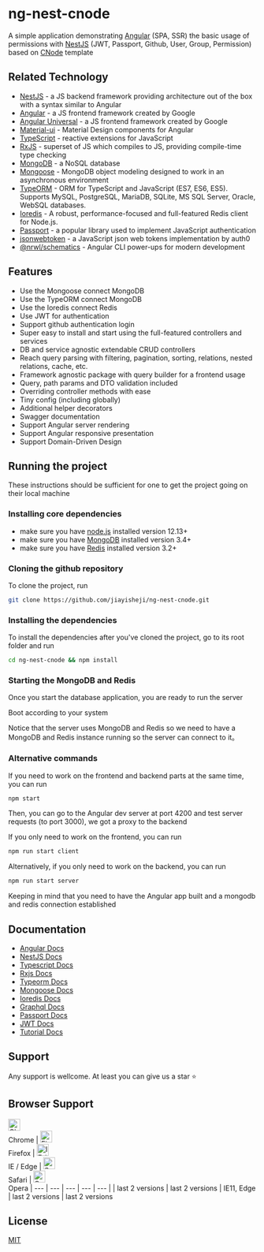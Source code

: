 # ng-nest-cnode

A simple application demonstrating [Angular](https://github.com/angular/angular) (SPA, SSR) the basic usage of permissions with [NestJS](https://github.com/nestjs/nest) (JWT, Passport, Github, User, Group, Permission) based on [CNode](https://cnodejs.org) template

## Related Technology

- [NestJS](https://github.com/nestjs/nest) - a JS backend framework providing architecture out of the box with a syntax similar to Angular
- [Angular](https://github.com/angular/angular) - a JS frontend framework created by Google
- [Angular Universal](https://github.com/angular/universal) - a JS frontend framework created by Google
- [Material-ui](https://material.angular.io/) - Material Design components for Angular
- [TypeScript](https://github.com/Microsoft/TypeScript) - reactive extensions for JavaScript
- [RxJS](https://github.com/Reactive-Extensions/RxJS) - superset of JS which compiles to JS, providing compile-time type checking
- [MongoDB](https://github.com/mongodb/mongo) - a NoSQL database
- [Mongoose](https://github.com/Automattic/mongoose) - MongoDB object modeling designed to work in an asynchronous environment
- [TypeORM](https://github.com/typeorm/typeorm) - ORM for TypeScript and JavaScript (ES7, ES6, ES5). Supports MySQL, PostgreSQL, MariaDB, SQLite, MS SQL Server, Oracle, WebSQL databases.
- [Ioredis](https://github.com/luin/ioredis) - A robust, performance-focused and full-featured Redis client for Node.js.
- [Passport](https://github.com/jaredhanson/passport) - a popular library used to implement JavaScript authentication
- [jsonwebtoken](https://github.com/auth0/node-jsonwebtoken) - a JavaScript json web tokens implementation by auth0
- [@nrwl/schematics](https://github.com/nrwl/nx/blob/master/packages/schematics/src/collection.json) - Angular CLI power-ups for modern development

## Features

- Use the Mongoose connect MongoDB
- Use the TypeORM connect MongoDB
- Use the Ioredis connect Redis
- Use JWT for authentication
- Support github authentication login
- Super easy to install and start using the full-featured controllers and services
- DB and service agnostic extendable CRUD controllers
- Reach query parsing with filtering, pagination, sorting, relations, nested relations, cache, etc.
- Framework agnostic package with query builder for a frontend usage
- Query, path params and DTO validation included
- Overriding controller methods with ease
- Tiny config (including globally)
- Additional helper decorators
- Swagger documentation
- Support Angular server rendering
- Support Angular responsive presentation
- Support Domain-Driven Design

## Running the project

These instructions should be sufficient for one to get the project going on their local machine

### Installing core dependencies

- make sure you have [node.js](https://nodejs.org/en/download/) installed version 12.13+
- make sure you have [MongoDB](https://www.mongodb.com/) installed version 3.4+
- make sure you have [Redis](https://redis.io/download) installed version 3.2+

### Cloning the github repository

To clone the project, run

```bash
git clone https://github.com/jiayisheji/ng-nest-cnode.git
```

### Installing the dependencies

To install the dependencies after you've cloned the project, go to its root folder and run

```bash
cd ng-nest-cnode && npm install
```

### Starting the MongoDB and Redis

Once you start the database application, you are ready to run the server

Boot according to your system

Notice that the server uses MongoDB and Redis so we need to have a MongoDB and Redis instance running so the server can connect to it。

### Alternative commands

If you need to work on the frontend and backend parts at the same time, you can run

```bash
npm start
```

Then, you can go to the Angular dev server at port 4200 and test server requests (to port 3000), we got a proxy to the backend

If you only need to work on the frontend, you can run

```bash
npm run start client
```

Alternatively, if you only need to work on the backend, you can run

```bash
npm run start server
```

Keeping in mind that you need to have the Angular app built and a mongodb and redis connection established

## Documentation

- [Angular Docs](https://angular.io/docs)
- [NestJS Docs](https://docs.nestjs.com)
- [Typescript Docs](http://www.typescriptlang.org/)
- [Rxjs Docs](https://rxjs.dev/api)
- [Typeorm Docs](https://typeorm.io/#/)
- [Mongoose Docs](https://mongoosejs.com/)
- [Ioredis Docs](https://github.com/luin/ioredis/blob/master/API.md)
- [Graphql Docs](https://graphql.org/)
- [Passport Docs](http://www.passportjs.org/)
- [JWT Docs](https://jwt.io/)
- [Tutorial Docs](docs/README.md)

## Support

Any support is wellcome. At least you can give us a star :star:

## Browser Support

[<img src="https://raw.githubusercontent.com/alrra/browser-logos/master/src/chrome/chrome_48x48.png" alt="Chrome" width="24px" height="24px" />](http://godban.github.io/browsers-support-badges/)</br>Chrome |
[<img src="https://raw.githubusercontent.com/alrra/browser-logos/master/src/firefox/firefox_48x48.png" alt="Firefox" width="24px" height="24px" />](http://godban.github.io/browsers-support-badges/)</br>Firefox |
[<img src="https://raw.githubusercontent.com/alrra/browser-logos/master/src/edge/edge_48x48.png" alt="IE / Edge" width="24px" height="24px" />](http://godban.github.io/browsers-support-badges/)</br>IE / Edge |
[<img src="https://raw.githubusercontent.com/alrra/browser-logos/master/src/safari/safari_48x48.png" alt="Safari" width="24px" height="24px" />](http://godban.github.io/browsers-support-badges/)</br>Safari |
[<img src="https://raw.githubusercontent.com/alrra/browser-logos/master/src/opera/opera_48x48.png" alt="Opera" width="24px" height="24px" />](http://godban.github.io/browsers-support-badges/)</br>Opera
| --- | --- | --- | --- | --- |
| last 2 versions | last 2 versions | IE11, Edge | last 2 versions | last 2 versions

## License

[MIT](LICENSE)
